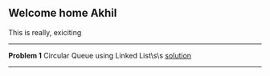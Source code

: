 ## **Welcome home Akhil** 
This is really, exiciting 

--- 

**Problem 1**
Circular Queue using Linked List\s\s 
[solution](./DataStructures/circularQueueUsingLL.cpp)

---
